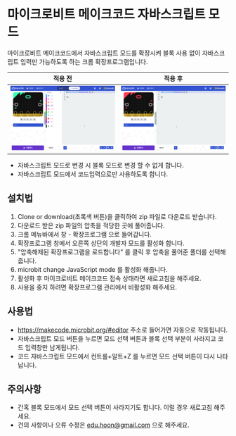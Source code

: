 # 마이크로비트 메이크코드 자바스크립트 모드

마이크로비트 메이크코드에서 자바스크립트 모드를 확장시켜 블록 사용 없이 자바스크립트 입력만 가능하도록 하는 크롬 확장프로그램입니다.

적용 전             |  적용 후
:-------------------------:|:-------------------------:
![적용 전 이미지](screenshot1.png)  |  ![적용 후 이미지](screenshot2.png)

- 자바스크립트 모드로 변경 시 블록 모드로 변경 할 수 없게 합니다.
- 자바스크립트 모드에서 코드입력으로만 사용하도록 합니다.

## 설치법

1. Clone or download(초록색 버튼)을 클릭하여 zip 파일로 다운로드 받습니다.
2. 다운로드 받은 zip 파일의 압축을 적당한 곳에 풀어줍니다.
3. 크롬 메뉴바에서 창 - 확장프로그램 으로 들어갑니다.
4. 확장프로그램 창에서 오른쪽 상단의 개발자 모드를 활성화 합니다.
5. "압축해제된 확장프로그램을 로드합니다" 를 클릭 후 압축을 풀어준 폴더를 선택해줍니다.
6. microbit change JavaScript mode 를 활성화 해줍니다.
7. 활성화 후 마이크로비트 메이크코드 접속 상태라면 새로고침을 해주세요.
8. 사용을 중지 하려면 확장프로그램 관리에서 비활성화 해주세요.

## 사용법

- https://makecode.microbit.org/#editor 주소로 들어가면 자동으로 작동됩니다.
- 자바스크립트 모드 버튼을 누르면 모드 선택 버튼과 블록 선택 부분이 사라지고 코드 입력창만 남게됩니다.
- 코드 자바스크립트 모드에서 컨트롤+알트+Z 를 누르면 모드 선택 버튼이 다시 나타납니다.

## 주의사항
- 간혹 블록 모드에서 모드 선택 버튼이 사라지기도 합니다. 이럴 경우 새로고침 해주세요.
- 건의 사항이나 오류 수정은 <edu.hoon@gmail.com> 으로 해주세요.
